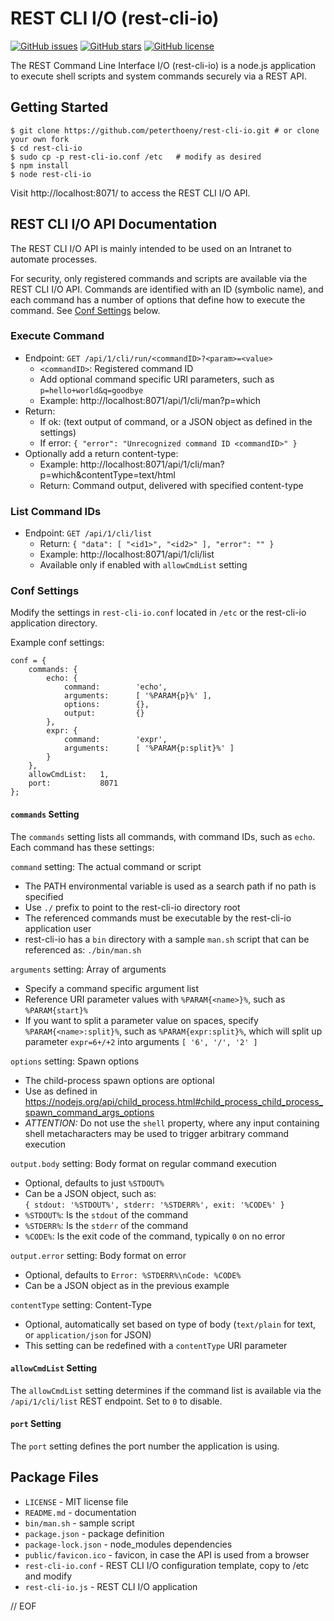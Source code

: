 # REST CLI I/O (rest-cli-io)

[![GitHub issues](https://img.shields.io/github/issues/peterthoeny/rest-cli-io)](https://github.com/peterthoeny/rest-cli-io/issues)
[![GitHub stars](https://img.shields.io/github/stars/peterthoeny/rest-cli-io)](https://github.com/peterthoeny/rest-cli-io/stargazers)
[![GitHub license](https://img.shields.io/github/license/peterthoeny/rest-cli-io)](https://github.com/peterthoeny/rest-cli-io/blob/master/LICENSE)

The REST Command Line Interface I/O (rest-cli-io) is a node.js application to execute shell scripts and system commands securely via a REST API.

## Getting Started

    $ git clone https://github.com/peterthoeny/rest-cli-io.git # or clone your own fork
    $ cd rest-cli-io
    $ sudo cp -p rest-cli-io.conf /etc   # modify as desired
    $ npm install
    $ node rest-cli-io

Visit http://localhost:8071/ to access the REST CLI I/O API.

## REST CLI I/O API Documentation

The REST CLI I/O API is mainly intended to be used on an Intranet to automate processes.

For security, only registered commands and scripts are available via the REST CLI I/O API. Commands are identified with an ID (symbolic name), and each command has a number of options that define how to execute the command. See [Conf Settings](#conf-settings) below.

### Execute Command

- Endpoint: `GET /api/1/cli/run/<commandID>?<param>=<value>`
  - `<commandID>`: Registered command ID
  - Add optional command specific URI parameters, such as `p=hello+world&q=goodbye`
  - Example: http://localhost:8071/api/1/cli/man?p=which
- Return:
  - If ok: (text output of command, or a JSON object as defined in the settings)
  - If error: `{ "error": "Unrecognized command ID <commandID>" }`
- Optionally add a return content-type:
  - Example: http://localhost:8071/api/1/cli/man?p=which&contentType=text/html
  - Return: Command output, delivered with specified content-type

### List Command IDs

- Endpoint: `GET /api/1/cli/list`
  - Return: `{ "data": [ "<id1>", "<id2>" ], "error": "" }`
  - Example: http://localhost:8071/api/1/cli/list
  - Available only if enabled with `allowCmdList` setting

### Conf Settings

Modify the settings in `rest-cli-io.conf` located in `/etc` or the rest-cli-io application directory.

Example conf settings:

    conf = {
        commands: {
            echo: {
                command:        'echo',
                arguments:      [ '%PARAM{p}%' ],
                options:        {},
                output:         {}
            },
            expr: {
                command:        'expr',
                arguments:      [ '%PARAM{p:split}%' ]
            }
        },
        allowCmdList:   1,
        port:           8071
    };

#### `commands` Setting

The `commands` setting lists all commands, with command IDs, such as `echo`. Each command has these settings:

`command` setting: The actual command or script

- The PATH environmental variable is used as a search path if no path is specified
- Use `./` prefix to point to the rest-cli-io directory root
- The referenced commands must be executable by the rest-cli-io application user
- rest-cli-io has a `bin` directory with a sample `man.sh` script that can be referenced as: `./bin/man.sh`

`arguments` setting: Array of arguments

- Specify a command specific argument list
- Reference URI parameter values with `%PARAM{<name>}%`, such as `%PARAM{start}%`
- If you want to split a parameter value on spaces, specify `%PARAM{<name>:split}%`, such as `%PARAM{expr:split}%`, which will split up parameter `expr=6+/+2` into arguments `[ '6', '/', '2' ]`

`options` setting: Spawn options

- The child-process spawn options are optional
- Use as defined in https://nodejs.org/api/child_process.html#child_process_child_process_spawn_command_args_options
- *ATTENTION:* Do not use the `shell` property, where any input containing shell metacharacters may be used to trigger arbitrary command execution

`output.body` setting: Body format on regular command execution

- Optional, defaults to just `%STDOUT%`
- Can be a JSON object, such as:<br/>
  `{ stdout: '%STDOUT%', stderr: '%STDERR%', exit: '%CODE%' }`
- `%STDOUT%`: Is the `stdout` of the command
- `%STDERR%`: Is the `stderr` of the command
- `%CODE%`: Is the exit code of the command, typically `0` on no error

`output.error` setting: Body format on error

- Optional, defaults to `Error: %STDERR%\nCode: %CODE%`
- Can be a JSON object as in the previous example

`contentType` setting: Content-Type

- Optional, automatically set based on type of body (`text/plain` for text, or `application/json` for JSON)
- This setting can be redefined with a `contentType` URI parameter

#### `allowCmdList` Setting

The `allowCmdList` setting determines if the command list is available via the `/api/1/cli/list` REST endpoint. Set to `0` to disable.

#### `port` Setting

The `port` setting defines the port number the application is using.

## Package Files

- `LICENSE` - MIT license file
- `README.md` - documentation
- `bin/man.sh` - sample script
- `package.json` - package definition
- `package-lock.json` - node_modules dependencies
- `public/favicon.ico` - favicon, in case the API is used from a browser
- `rest-cli-io.conf` - REST CLI I/O configuration template, copy to /etc and modify
- `rest-cli-io.js` - REST CLI I/O application

// EOF
